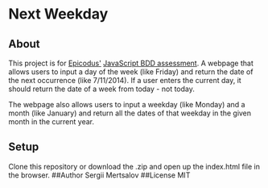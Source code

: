# Next Weekday
## About
This project is for [Epicodus'](http://www.epicodus.com/) [JavaScript BDD assessment](http://www.learnhowtoprogram.com/lessons/javascript-bdd-assessment).
A webpage that allows users to input a day of the week (like Friday) and return the date of the next occurrence (like 7/11/2014). If a user enters the current day, it should return the date of a week from today - not today.

The webpage also allows users to input a weekday (like Monday) and a month (like January) and return all the dates of that weekday in the given month in the current year.
## Setup
Clone this repository or download the .zip and open up the index.html file in the browser.
##Author
Sergii Mertsalov 
##License
MIT